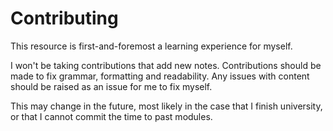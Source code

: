 # Contributing

This resource is first-and-foremost a learning experience for myself. 

I won't be taking contributions that add new notes. Contributions should be made to fix grammar, formatting and readability. Any issues with content should be raised as an issue for me to fix myself.

This may change in the future, most likely in the case that I finish university, or that I cannot commit the time to past modules.
